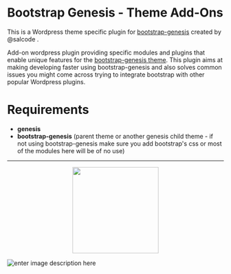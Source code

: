 # Bootstrap Genesis - Theme Add-Ons
This is a Wordpress theme specific plugin for [bootstrap-genesis](https://github.com/salcode/bootstrap-genesis) created by @salcode .

Add-on wordpress plugin providing specific modules and plugins that enable unique features for the [bootstrap-genesis theme](https://github.com/salcode/bootstrap-genesis). This plugin aims at making developing faster using bootstrap-genesis and also solves common issues you might come across trying to integrate bootstrap with other popular Wordpress plugins.

# Requirements
 - **genesis** 
 - **bootstrap-genesis** (parent theme or another genesis child theme - if not using bootstrap-genesis make sure you add bootstrap's css or most of the modules here will be of no use)


----------

<p align="center"><img align="middle" width="200" src="https://lh4.googleusercontent.com/bNnv7BBzwEzRX3v4hvKXgJ7PVXl797k92hc-x1TstV90lPtt1N-osIt52euwtSeR5-6nZSvUOnc=w2102-h1246" /></p>


![enter image description here](https://lh4.googleusercontent.com/bNnv7BBzwEzRX3v4hvKXgJ7PVXl797k92hc-x1TstV90lPtt1N-osIt52euwtSeR5-6nZSvUOnc=w2102-h1246)
